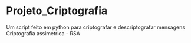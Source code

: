 # Projeto_Criptografia
Um script feito em python para criptografar e descriptografar mensagens
Criptografia assimetrica - RSA
